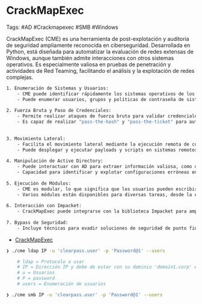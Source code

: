 # CrackMapExec 

Tags: #AD #Crackmapexec #SMB #Windows 

CrackMapExec (CME) es una herramienta de post-explotación y auditoría de seguridad ampliamente reconocida en ciberseguridad. Desarrollada en Python, está diseñada para automatizar la evaluación de redes extensas de Windows, aunque también admite interacciones con otros sistemas operativos. Es especialmente valiosa en pruebas de penetración y actividades de Red Teaming, facilitando el análisis y la explotación de redes complejas.

```bash 
1. Enumeración de Sistemas y Usuarios:
    - CME puede identificar rápidamente los sistemas operativos de los hosts en una red, los servicios que están ejecutando, y otros atributos.
    - Puede enumerar usuarios, grupos y políticas de contraseña de sistemas Windows, incluyendo aquellos en un dominio de Active Directory (AD).
    
2. Fuerza Bruta y Paso de Credenciales:
    - Permite realizar ataques de fuerza bruta para validar credenciales en una variedad de servicios, incluyendo SMB, SSH, WinRM, entre otros.
    - Es capaz de realizar "pass-the-hash" y "pass-the-ticket" para autenticar en sistemas Windows utilizando hashes NTLM o tickets Kerberos respectivamente, sin necesidad de las contraseñas en texto claro.
        
    
3. Movimiento Lateral:
    - Facilita el movimiento lateral mediante la ejecución remota de comandos a través de varios métodos como WMI (Windows Management Instrumentation), SMB (Server Message Block), y WinRM (Windows Remote Management).
    - Puede desplegar y ejecutar payloads y scripts en sistemas remotos.
        
4. Manipulación de Active Directory:
    - Puede interactuar con AD para extraer información valiosa, como detalles de políticas de grupo, relaciones de confianza entre dominios y mucho más.
    - Capacidad para identificar y explotar configuraciones erróneas en AD.
        
5. Ejecución de Módulos:
    - CME es modular, lo que significa que los usuarios pueden escribir y ejecutar sus propios módulos para realizar tareas específicas.
    - Varios módulos están disponibles para diversas tareas, desde la exfiltración de datos hasta la manipulación de configuraciones de sistema.
     
6. Interacción con Impacket:
    - CrackMapExec puede integrarse con la biblioteca Impacket para ampliar aún más sus capacidades, especialmente en lo que respecta a protocolos de red y técnicas de explotación.
        
7. Bypass de Seguridad:
    - Incluye técnicas para evadir soluciones de seguridad de punto final y detectar sistemas con protecciones como Antivirus y EDR (Endpoint Detection and Response).
```

* [CrackMapExec](https://github.com/Pennyw0rth/NetExec)

```bash 
❯ ./cme ldap IP -u 'clearpass.user' -p 'Password@1' --users   

	# ldap = Protocolo a usar 
	# IP = Dirección IP y debe de estar con su dominio 'domain1.corp' en el '/etc/hosts' 
	# u = Usuarios 
	# P = password
	# users = Enumeración de usuarios 

❯ ./cme smb IP -u 'clearpass.user' -p 'Password@1' --users  
```